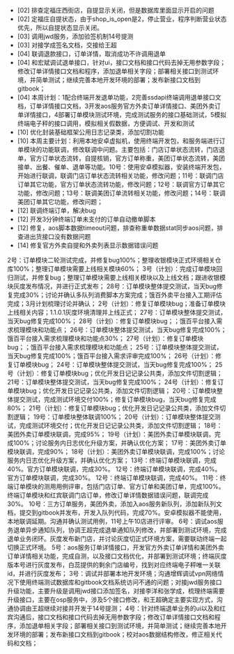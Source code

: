 - [02] 排查定福庄西街店，自提显示关闭，但是数据库里面显示开启的问题
- [02] 定福庄自提状态，由于shop_is_open是2，停止营业，程序判断营业状态优先，所以自提状态显示关闭。
- [03] 调用jwd服务，添加验签机制14号提测
- [03] 对接学成签名文档，交接给王超
- [04] 联调退款接口，订单详情，取消成功不许调用退单
- [04] 和宏斌调试退单接口，针对ui，接口文档和接口代码去掉无用参数字段；修改订单详情接口文档和程序，添加退单相关字段；部署相关接口到测试环境，并简单测试；继续完善本地开发环境的部署；发布新接口文档到gitbook；
- [04] 本周计划：1配合终端开发退单功能，2完善ssdapi终端调用退单接口文档，订单详情接口文档，3开发aos服务官方外卖订单详情接口、美团外卖订单详情接口，4部署订单模块测试环境，完成测试服务的接口基础测试，5模拟终端电子秤的接口调用，模拟相关假数据，方便调试、开发和测试
- [10] 优化封装基础框架公用日志记录类，添加切割功能
- [10] 本周主要计划：利用本地安卓虚拟机，使用终端开发包，和服务端进行订单模块的功能联调，修改联调中问题。主要包括：门店订单状态流转，门店退单，官方订单状态流转，自提核销，官方订单称重，美团订单状态流转，美团接单、出餐、催单、退单等功能。10号：使用安卓模拟器，安装终端开发包，开始进行联调，联调门店订单状态流转相关功能，修改问题；11号：联调门店订单其它功能，官方订单状态流转功能，修改问题；12号：联调官方订单其它功能，修改问题；13号：联调美团订单流转相关功能，修改问题；14号：联调美团订单其它功能，修改问题；
- [12] 联调终端订单，解决bug
- [12] 开发3分钟终端订单未支付的订单自动撤单脚本
- [12] 修复，aos脚本数据timeout问题，排查称重单数据stat同步aos问题，排查进出货接口没有数据问题
- [14] 修复官方外卖自提和外卖列表显示数据错误问题

2号：订单模块二轮测试完成，并修复bug100%；整理收银模块正式环境相关仓库100%；整理订单模块需要上线相关模块60%；
3号（计划）：完成订单模块回归测试，并修复bug；整理订单模块需要上线相关模块以及上线文档；跟进收银模块灰度发布情况，并进行正式发布；
28号：订单模块整体提交测试，当天bug修复完成30%；讨论并确认多队列消费脚本方案完成；饿百外卖平台接入工期评估完成；3月计划梳理讨论并确认；
2号（计划）：修复订单模块bug；准备订单模块上线相关内容；1.1.0.1灰度环境清理并上线正式；
27号：订单模块整体提交测试，当天bug修复完成100%；
28号（计划）：修复订单模块bug；；饿百平台接入需求梳理模块和功能点；
26号：订单模块整体提交测试，当天bug修复完成100%；饿百平台接入需求梳理模块和功能点30%；
27号（计划）：修复订单模块bug；；饿百平台接入需求梳理模块和功能点；
25号：订单模块整体提交测试，当天bug修复完成100%；饿百平台接入需求评审完成100%；
26号（计划）：修复订单模块bug；
24号：订单模块整体提交测试，当天bug修复完成100%；
25号（计划）：修复订单模块bug；优化开发日记记录公共类，添加文件切割逻辑；
21号：订单模块整体提交测试，当天bug修复完成100%；
24号（计划）：修复订单模块bug；优化开发日记记录公共类，添加文件切割逻辑；
20号：订单模块整体提交测试，完成测试环境交付100%；修复订单模块bug，当天bug修复完成80%；
21号（计划）：修复订单模块bug；优化开发日记记录公共类，添加文件切割逻辑；
19号：订单模块整体联调100%；
20号（计划）：订单模块整体提交测试，完成测试环境交付；优化开发日记记录公共类，添加文件切割逻辑；
18号：美团外卖订单模块联调，完成95%；
19号（计划）：美团外卖订单模块联调，完成100%；讨论服务内日志优化升级方案，并确认优化方案；
17号：美团外卖订单模块联调，完成90%；
18号（计划）：美团外卖订单模块联调，完成100%；讨论服务内日志优化升级方案，并确认优化方案；
13号：终端订单模块联调，完成40%。官方订单模块联调，完成30%。
12号：终端订单模块联调，完成40%。官方订单模块联调，完成30%。
12号：终端订单模块联调，完成40%。
11号：终端订单模块的测用用例评审，包括门店订单、官方订单和美团订单，完成100%。终端订单模块和红宾联调门店订单，修改订单详情数据错误问题，联调完成30%。
10号：三方订单服务，美团外卖，添加入aos服务新队列，添加新队列文档，提交到gitbook并发布，开发入队列代码，完成70%。安卓模拟器不能使用，本地联调延期。沟通并确认测试用例，11号上午10店进行评审。
6号：调试aos服务退单异步通知队列，协调王超完成退单通知队列修改，并部署到测试环境，完成退单业务闭环。灰度发布新门店，并讨论灰度切正式环境方案，需要联动终端一起切换正式环境。
5号：aos服务订单详情接口，开发官方外卖订单详情和美团外卖订单详情相关功能，完成自测，以及接口文档优化，并部署到测试环境；终端灰度版本号进行灰度发布，白蕊提供的剩余门店编号，找到对应终端电子秤唯一关联id，并进行灰度发布；
3号：调试并部署本地开发环境；沟通增辉调试vpn网络情况下使用终端测试数据库和gitbook文档系统访问不通的问题；对接jwd服务接口升级功能，主要升级是调用jwd接口添加签名，对接李洋和张学成，梳理终端需要升级接口，主要在osp服务中，涉及5个接口修改，和王超确定主要实现方式，沟通协调由王超继续对接并开发于14号提测；
4号：针对终端退单业务的ui以及和红宾沟通后，接口文档和接口代码去掉无用参数字段；修改订单详情接口文档和程序，添加退单相关字段；部署相关接口到测试环境，并简单测试；继续完善本地开发环境的部署；发布新接口文档到gitbook；校对aos数据结构修改，修正相关代码和文档；